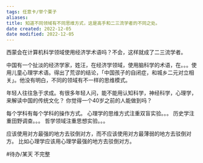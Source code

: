 ```yaml
---
tags: 任意卡/举个栗子
aliases: 
title: 知道不同领域有不同思维方式，这是高手和二三流学者的不同之处。
date created: 2022-12-05
date modified: 2022-12-05
---
```


西蒙会在计算机科学领域使用经济学术语吗？不会，这样就成了二三流学者。 

中国有一个扯淡的经济学家，姓汪，在经济学领域，使用脑科学的术语，在。。。使用儿童心理学术语。得出了荒谬的结论，「中国孩子的自闭症，和城乡二元对立相关」。他没有明白，不同的领域有不一样的思维模式。

年轻人往往急于求成。有很多年轻人问，能不能用认知科学，神经科学，心理学，来解读中国的传统文化？ 你觉得一个40岁之前的人能做到吗？

每个学科有每个学科的操作方式。
心理学的思维方式注重双盲实验。。。
历史学注重田野调查。。。
哲学领域注重思想实验。。。

应该使用对方最强的地方去驳倒对方，而不应该使用对方最薄弱的地方去驳倒对方。
比如心理学应该用心理学最强的地方去驳倒对方。

#待办/某天  不完整